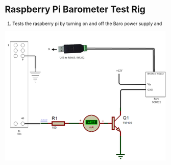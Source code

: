 # Raspberry Pi Barometer Test Rig

1. Tests the raspberry pi by turning on and off the Baro power supply and 

![Test Rig Ckt](Pi_test_rig(1).png)
